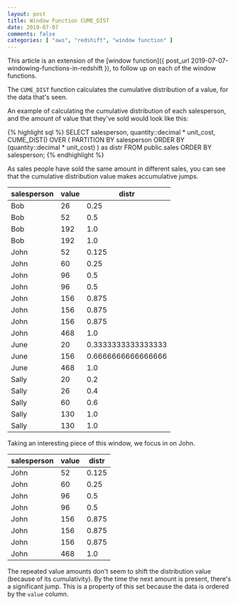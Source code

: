 ```yaml
---
layout: post
title: Window Function CUME_DIST
date: 2019-07-07
comments: false
categories: [ "aws", "redshift", "window function" ]
---
```


This article is an extension of the [window function]({ post_url 2019-07-07-windowing-functions-in-redshift }), to follow up on each of the window functions.

The `CUME_DIST` function calculates the cumulative distribution of a value, for the data that's seen.

An example of calculating the cumulative distribution of each salesperson, and the amount of value that they've sold would look like this:

{% highlight sql %}
SELECT salesperson, quantity::decimal * unit_cost,
	   CUME_DIST() OVER (
         PARTITION BY salesperson
         ORDER BY (quantity::decimal * unit_cost)
       ) as distr
FROM public.sales
ORDER BY salesperson;
{% endhighlight %}

As sales people have sold the same amount in different sales, you can see that the cumulative distribution value makes accumulative jumps.

|salesperson|value|distr|
|-----------|-----|-----|
|Bob|26|0.25|
|Bob|52|0.5|
|Bob|192|1.0|
|Bob|192|1.0|
|John|52|0.125|
|John|60|0.25|
|John|96|0.5|
|John|96|0.5|
|John|156|0.875|
|John|156|0.875|
|John|156|0.875|
|John|468|1.0|
|June|20|0.3333333333333333|
|June|156|0.6666666666666666|
|June|468|1.0|
|Sally|20|0.2|
|Sally|26|0.4|
|Sally|60|0.6|
|Sally|130|1.0|
|Sally|130|1.0|

Taking an interesting piece of this window, we focus in on John.

|salesperson|value|distr|
|-----------|-----|-----|
|John|52|0.125|
|John|60|0.25|
|John|96|0.5|
|John|96|0.5|
|John|156|0.875|
|John|156|0.875|
|John|156|0.875|
|John|468|1.0|

The repeated value amounts don't seem to shift the distribution value (because of its cumulativity). By the time the next amount is present, there's a significant jump. This is a property of this set because the data is ordered by the `value` column.
